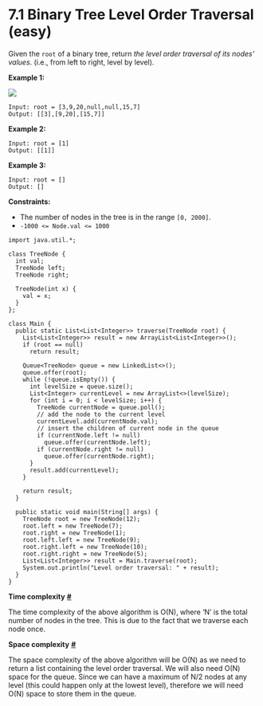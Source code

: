 # 7.1 Binary Tree Level Order Traversal (easy)



Given the `root` of a binary tree, return _the level order traversal of its nodes' values_. (i.e., from left to right, level by level).

&#x20;

**Example 1:**

![](https://assets.leetcode.com/uploads/2021/02/19/tree1.jpg)

```
Input: root = [3,9,20,null,null,15,7]
Output: [[3],[9,20],[15,7]]
```

**Example 2:**

```
Input: root = [1]
Output: [[1]]
```

**Example 3:**

```
Input: root = []
Output: []
```

&#x20;

**Constraints:**

* The number of nodes in the tree is in the range `[0, 2000]`.
* `-1000 <= Node.val <= 1000`

```
import java.util.*;

class TreeNode {
  int val;
  TreeNode left;
  TreeNode right;

  TreeNode(int x) {
    val = x;
  }
};

class Main {
  public static List<List<Integer>> traverse(TreeNode root) {
    List<List<Integer>> result = new ArrayList<List<Integer>>();
    if (root == null)
      return result;

    Queue<TreeNode> queue = new LinkedList<>();
    queue.offer(root);
    while (!queue.isEmpty()) {
      int levelSize = queue.size();
      List<Integer> currentLevel = new ArrayList<>(levelSize);
      for (int i = 0; i < levelSize; i++) {
        TreeNode currentNode = queue.poll();
        // add the node to the current level
        currentLevel.add(currentNode.val);
        // insert the children of current node in the queue
        if (currentNode.left != null)
          queue.offer(currentNode.left);
        if (currentNode.right != null)
          queue.offer(currentNode.right);
      }
      result.add(currentLevel);
    }

    return result;
  }

  public static void main(String[] args) {
    TreeNode root = new TreeNode(12);
    root.left = new TreeNode(7);
    root.right = new TreeNode(1);
    root.left.left = new TreeNode(9);
    root.right.left = new TreeNode(10);
    root.right.right = new TreeNode(5);
    List<List<Integer>> result = Main.traverse(root);
    System.out.println("Level order traversal: " + result);
  }
}
```

**Time complexity** [**#**](https://www.educative.io/courses/grokking-the-coding-interview/xV7E64m4lnz#time-complexity)

The time complexity of the above algorithm is O(N), where ‘N’ is the total number of nodes in the tree. This is due to the fact that we traverse each node once.

**Space complexity** [**#**](https://www.educative.io/courses/grokking-the-coding-interview/xV7E64m4lnz#space-complexity)

The space complexity of the above algorithm will be O(N) as we need to return a list containing the level order traversal. We will also need O(N) space for the queue. Since we can have a maximum of N/2 nodes at any level (this could happen only at the lowest level), therefore we will need O(N) space to store them in the queue.
